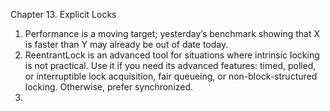 Chapter 13. Explicit Locks
1. Performance is a moving target; yesterday’s benchmark showing that X is faster than Y may already be out of date today.
2. ReentrantLock is an advanced tool for situations where intrinsic locking is not practical. Use it if you need its advanced features: timed, polled, or interruptible lock acquisition, fair queueing, or non-block-structured locking. Otherwise, prefer synchronized.
3. 